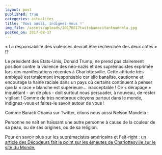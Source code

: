```yaml
---
layout: post
published: true
categories: actualites
title: 'Vous aussi, indignez-vous !'
img_file: /assets/uploads/20170817twitobamacitantmandela.jpg
posted_on: 2017-08-17
---
```

« La responsabilité des violences devrait être recherchée des deux côtés » !?

Le président des Etats-Unis, Donald Trump, ne prend pas clairement position contre la violence des néo-nazis et des suprémacistes exprimée lors des manifestations récentes à Charlottesville. Cette attitude très ambiguë est totalement irresponsable car elle banalise, cautionne et encourage la haine raciale dans un pays où certains continuent à penser que la « race » blanche est supérieure… inacceptable ! Ce « dérapage » inquiétant - un de plus - doit surtout nous persuader, à nouveau, de rester vigilant ! Comme de très nombreux citoyens partout dans le monde, indignez-vous et faites-le savoir autour de vous !

Comme Barack Obama sur Twitter, citons nous aussi Nelson Mandela :

Personne ne naît en haïssant une autre personne à cause de la couleur de sa peau, ou de ses origines, ou de sa religion.

Pour en savoir plus sur les suprémacistes américains et l'alt-right : [un article des Décodeurs fait le point sur les émeutes de Charlottesville sur le site du Monde.](http://www.lemonde.fr/les-decodeurs/article/2017/08/16/etats-unis-qu-est-ce-que-l-alt-right-et-le-supremacisme-blanc_5173096_4355770.html)
